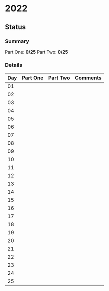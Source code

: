 # 2022

## Status

### Summary

Part One: **0/25**
Part Two: **0/25**

### Details

| Day | Part One | Part Two | Comments |
| --- | -------- | -------- | -------- |
| 01  |          |          |          |
| 02  |          |          |          |
| 03  |          |          |          |
| 04  |          |          |          |
| 05  |          |          |          |
| 06  |          |          |          |
| 07  |          |          |          |
| 08  |          |          |          |
| 09  |          |          |          |
| 10  |          |          |          |
| 11  |          |          |          |
| 12  |          |          |          |
| 13  |          |          |          |
| 14  |          |          |          |
| 15  |          |          |          |
| 16  |          |          |          |
| 17  |          |          |          |
| 18  |          |          |          |
| 19  |          |          |          |
| 20  |          |          |          |
| 21  |          |          |          |
| 22  |          |          |          |
| 23  |          |          |          |
| 24  |          |          |          |
| 25  |          |          |          |
